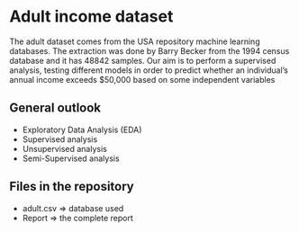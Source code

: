 # Adult income dataset
The adult dataset comes from the USA repository machine learning databases. The extraction was done by Barry Becker from the 1994 census database and it has 48842 samples. Our aim is to perform a supervised analysis, testing different models in order to predict whether an individual’s annual income exceeds $50,000 based on some independent variables

## General outlook
- Exploratory Data Analysis (EDA)
- Supervised analysis
- Unsupervised analysis
- Semi-Supervised analysis

## Files in the repository
- adult.csv => database used
- Report => the complete report
